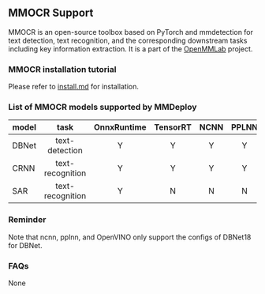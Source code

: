 ## MMOCR Support

MMOCR is an open-source toolbox based on PyTorch and mmdetection for text detection, text recognition, and the corresponding downstream tasks including key information extraction. It is a part of the [OpenMMLab](https://openmmlab.com/) project.

### MMOCR installation tutorial

Please refer to [install.md](https://mmocr.readthedocs.io/en/latest/install.html) for installation.

### List of MMOCR models supported by MMDeploy

| model |       task       | OnnxRuntime | TensorRT | NCNN | PPLNN | OpenVINO | model config file(example)                                                |
|-------|:----------------:|:-----------:|:--------:|:----:|:---:|:--------:|---------------------------------------------------------------------------|
| DBNet |  text-detection  |      Y      |     Y    |   Y  |  Y  |     Y    | $PATH_TO_MMOCR/configs/textdet/dbnet/dbnet_r18_fpnc_1200e_icdar2015.py    |
| CRNN  | text-recognition |      Y      |     Y    |   Y  |  Y  |     N    | $PATH_TO_MMOCR/configs/textrecog/crnn/crnn_academic_dataset.py            |
| SAR   | text-recognition |      Y      |     N    |   N  |  N  |     N    | $PATH_TO_MMOCR/configs/textrecog/sar/sar_r31_parallel_decoder_academic.py |


### Reminder

Note that ncnn, pplnn, and OpenVINO only support the configs of DBNet18 for DBNet.

### FAQs

None
